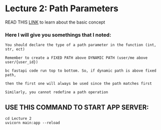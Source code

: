 # Lecture 2: Path Parameters

READ THIS [LINK](https://fastapi.tiangolo.com/tutorial/path-params/) to learn about the basic concept

### Here I will give you somethings that I noted:

```
You should declare the type of a path parameter in the function (int, str, ect)
```

```
Remember to create a FIXED PATH above DYNAMIC PATH (user/me above user/{user_id})

bc fastapi code run top to bottom. So, if dynamic path is above fixed path, 

then the first one will always be used since the path matches first

Similarly, you cannot redefine a path operation
```

## USE THIS COMMAND TO START APP SERVER:
```
cd Lecture 2
uvicorn main:app --reload
```